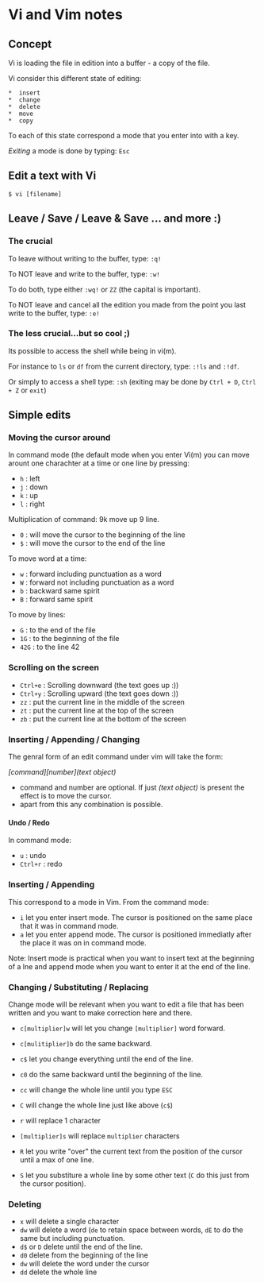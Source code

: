 Vi and Vim notes
================

Concept
-------

Vi is loading the file in edition into a buffer - a copy of the file.

Vi consider this different state of editing: 

	*  insert
	*  change
	*  delete
	*  move
	*  copy

To each of this state correspond a mode that you enter into with a key.

*Exiting* a mode is done by typing: `Esc`

Edit a text with Vi
-------------------

`$ vi [filename]`

Leave / Save / Leave & Save ... and more :)
-------------------------------------------

### The crucial

To leave without writing to the buffer, type: `:q!`

To NOT leave and write to the buffer, type: `:w!`

To do both, type either `:wq!` or `ZZ` (the capital is important).

To NOT leave and cancel all the edition you made from the point 
you last write to the buffer, type: `:e!`

### The less crucial...but so cool ;)

Its possible to access the shell while being in vi(m).

For instance to `ls` or `df` from the current directory, type: `:!ls` and `:!df`.

Or simply to access a shell type: `:sh` (exiting may be done by `Ctrl + D`, `Ctrl + Z` or `exit`)


Simple edits
------------

### Moving the cursor around

In command mode (the default mode when you enter Vi(m) you can move arount one charachter at a time or one line by pressing:

* `h` : left
* `j` : down
* `k` : up
* `l` : right

Multiplication of command: 9k move up 9 line.

* `0` : will move the cursor to the beginning of the line
* `$` : will move the cursor to the end of the line

To move word at a time:

* `w` : forward including punctuation as a word
* `W` : forward not including punctuation as a word
* `b` : backward same spirit
* `B` : forward same spirit

To move by lines:

* `G` : to the end of the file
* `1G` : to the beginning of the file
* `42G` : to the line 42

### Scrolling on the screen

* `Ctrl+e` : Scrolling downward (the text goes up :))
* `Ctrl+y` : Scrolling upward (the text goes down :))
* `zz` : put the current line in the middle of the screen
* `zt` : put the current line at the top of the screen
* `zb` : put the current line at the bottom of the screen 

### Inserting / Appending / Changing

The genral form of an edit command under vim will take the form:

*[command][number](text object)*

* command and number are optional. If just *(text object)* is present the effect is to move the cursor.
* apart from this any combination is possible.

#### Undo / Redo

In command mode:

* `u` : undo
* `Ctrl+r` : redo

### Inserting / Appending

This correspond to a mode in Vim. From the command mode:

* `i` let you enter insert mode. The cursor is positioned on the same place that it was in command mode.
* `a` let you enter append mode. The cursor is positioned immediatly after the place it was on in command mode.

Note: Insert mode is practical when you want to insert text at the beginning of a lne and append mode when you want to enter it at the end of the line.

### Changing / Substituting / Replacing

Change mode will be relevant when you want to edit a file that has been written and you want to make correction here and there.

* `c[multiplier]w` will let you change `[multiplier]` word forward.
* `c[mulitiplier]b` do the same backward.
* `c$` let you change everything until the end of the line.
* `c0` do the same backward until the beginning of the line.
* `cc` will change the whole line until you type `ESC`
* `C` will change the whole line just like above (`c$`)

* `r` will replace 1 character
* `[multiplier]s` will replace `multiplier` characters
* `R` let you write "over" the current text from the position of the cursor until a max of one line.
* `S` let you substiture a whole line by some other text (`C` do this just from the cursor position).

### Deleting

* `x` will delete a single character
* `dw` will delete a word (`de` to retain space between words, `dE` to do the same but including punctuation.
* `d$` or `D` delete until the end of the line.
* `d0` delete from the beginning of the line
* `dw` will delete the word under the cursor
* `dd` delete the whole line

